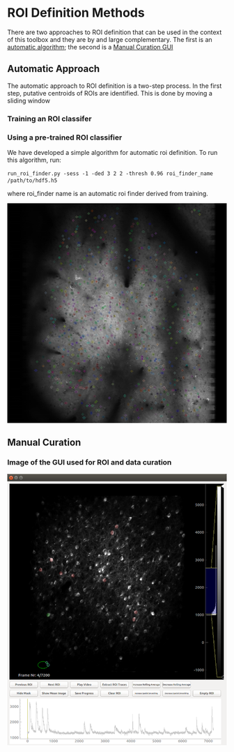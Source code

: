 # ROI Definition Methods

There are two approaches to ROI definition that can be used in the context of this toolbox and they are by and large complementary. The first is an [automatic algorithm](rois.md#auto); the second is a [Manual Curation GUI](rois.md#manual)

<h2 id="auto">Automatic Approach</h2>

The automatic approach to ROI definition is a two-step process. In the first step, putative centroids of ROIs are identified. This is done by moving a sliding window 

### Training an ROI classifer


### Using a pre-trained ROI classifier

We have developed a simple algorithm for automatic roi definition. To run this algorithm, run:

    run_roi_finder.py -sess -1 -ded 3 2 2 -thresh 0.96 roi_finder_name /path/to/hdf5.h5 

where roi_finder name is an automatic roi finder derived from training. 



![Screenshot](ims/auto_roi.png)

<h2 id="manual">Manual Curation</h2>

### Image of the GUI used for ROI and data curation

![Screenshot](ims/ROI_Drawer.png)
